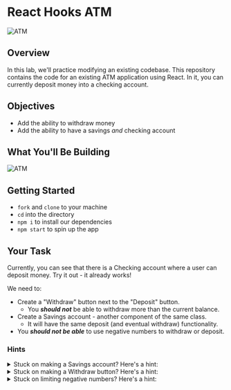 # React Hooks ATM

![ATM](https://media4.giphy.com/media/9rwJNLBu8FMfixoIxL/giphy.gif)

## Overview
In this lab, we'll practice modifying an existing codebase. This repository contains the code for an existing ATM application using React. In it, you can currently deposit money into a checking account.

## Objectives
- Add the ability to withdraw money
- Add the ability to have a savings *and* checking account

## What You'll Be Building
![ATM](https://i.imgur.com/5qtwSzM.png)

## Getting Started
- `fork` and `clone` to your machine
- `cd` into the directory
- `npm i` to install our dependencies
- `npm start` to spin up the app

## Your Task
Currently, you can see that there is a Checking account where a user can deposit money. Try it out - it already works!

We need to:
- Create a "Withdraw" button next to the "Deposit" button.
  - You ***should not*** be able to withdraw more than the current balance.
- Create a Savings account - another component of the same class.
  - It will have the same deposit (and eventual withdraw) functionality.
- You ***should not be able*** to use negative numbers to withdraw or deposit.

### Hints
<details>
<summary>Stuck on making a Savings account? Here's a hint:</summary>
The <code>name</code> prop being passed into <code>Account</code> is "Checking" - perhaps you can just call the component again for "Savings"?   
</details>

<details>
<summary>Stuck on making a Withdraw button? Here's a hint:</summary>
Functionality to withdraw money is quite similar to functionality for depositing money, except with subtraction instead of addition.
</details>

<details>
<summary>Stuck on limiting negative numbers? Here's a hint:</summary>
When a function checks if the input is a number (with <code>isNaN</code>), an <code>||</code> condition could be added to be sure the input is not less than 0.
</details>

